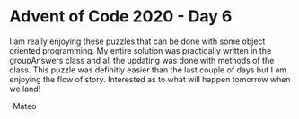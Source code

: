 # Advent of Code 2020 - Day 6

I am really enjoying these puzzles that can be done with some object oriented programming. My entire solution was practically written in the groupAnswers class and all the updating was done with methods of the class. This puzzle was definitly easier than the last couple of days but I am enjoying the flow of story. Interested as to what will happen tomorrow when we land!  

  -Mateo  
